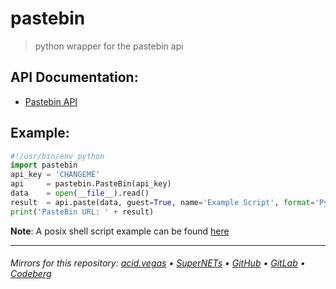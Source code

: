 # pastebin
> python wrapper for the pastebin api

## API Documentation:
* [Pastebin API](https://pastebin.com/doc_api)

## Example:
```python
#!/usr/bin/env python
import pastebin
api_key = 'CHANGEME'
api     = pastebin.PasteBin(api_key)
data    = open(__file__).read()
result  = api.paste(data, guest=True, name='Example Script', format='Python', private='1', expire='10M')
print('PasteBin URL: ' + result)
```

**Note**: A posix shell script example can be found [here](https://github.com/acidvegas/random/blob/master/pastebin)

___

###### Mirrors for this repository: [acid.vegas](https://git.acid.vegas/pastebin) • [SuperNETs](https://git.supernets.org/acidvegas/pastebin) • [GitHub](https://github.com/acidvegas/pastebin) • [GitLab](https://gitlab.com/acidvegas/pastebin) • [Codeberg](https://codeberg.org/acidvegas/pastebin)
